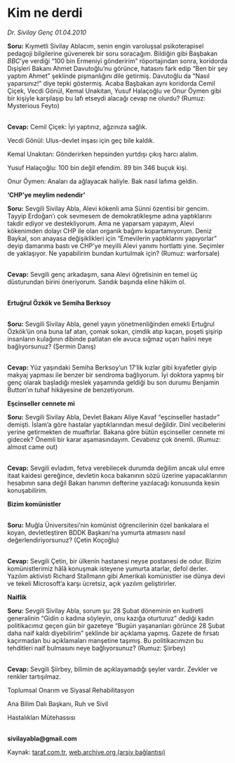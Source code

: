 # Kim ne derdi

*Dr. Sivilay Genç  01.04.2010*

<div class="yazi"><p><b>Soru:</b> Kıymetli Sivilay Ablacım, senin engin varoluşsal psikoterapisel pedagoji bilgilerine güvenerek bir soru soracağım. Bildiğin gibi Başbakan <i>BBC</i>’ye verdiği “100 bin Ermeniyi gönderirim” röportajından sonra, koridorda Dışişleri Bakanı Ahmet Davutoğlu’nu görünce, hatasını fark edip “Ben bir şey yaptım Ahmet” şeklinde pişmanlığını dile getirmiş. Davutoğlu da “Nasıl yaparsınız!” diye tepki göstermiş. Acaba Başbakan aynı koridorda Cemil Çiçek, Vecdi Gönül, Kemal Unakıtan, Yusuf Halaçoğlu ve Onur Öymen gibi bir kişiyle karşılaşıp bu lafı etseydi alacağı cevap ne olurdu? (Rumuz: Mysterious Feyto)</p>
<p><b><br/>Cevap:</b> Cemil Çiçek: İyi yaptınız, ağzınıza sağlık.</p>
<p>Vecdi Gönül: Ulus-devlet inşası için geç bile kaldık. </p>
<p>Kemal Unakıtan: Gönderirken hepsinden yurtdışı çıkış harcı alalım.</p>
<p>Yusuf Halaçoğlu: 100 bin değil efendim. 89 bin 346 buçuk kişi.</p>
<p>Onur Öymen: Anaları da ağlayacak haliyle. Bak nasıl lafıma geldin. </p>
<p><b>‘CHP’ye meylim nedendir’</b></p>
<p><b>Soru:</b> Sevgili Sivilay Abla, Alevi kökenli ama Sünni özentisi bir gencim. Tayyip Erdoğan’ı çok sevmesem de demokratikleşme adına yaptıklarını takdir ediyor ve destekliyorum. Ama ne yaparsam yapayım, Alevi kökenimden dolayı CHP ile olan organik bağımı kopartamıyorum. Deniz Baykal, son anayasa değişiklikleri için “Emevilerin yaptıklarını yapıyorlar” deyip damarıma bastı ve CHP’ye meyilli Alevi yanımı hortlattı yine. Seçimler de yaklaşıyor. Ne yapabilirim bundan kurtulmak için? (Rumuz: warforsale) </p>
<p><b> <br/>Cevap:</b> Sevgili genç arkadaşım, sana Alevi öğretisinin en temel üç düsturundan birini öneriyorum. Sandık başında eline hâkim ol.</p>
<p><b><br/>Ertuğrul Özkök ve Semiha Berksoy</b></p>
<p><b><br/>Soru:</b> Sevgili Sivilay Abla, genel yayın yönetmenliğinden emekli Ertuğrul Özkök’ün ona buna laf atan, çomak sokan, çimdik atıp kaçan, poşeti şişirip insanların kulağının dibinde patlatan ele avuca sığmaz uçarı halini neye bağlıyorsunuz? (Şermin Danış)</p>
<p><b><br/>Cevap:</b> Yüz yaşındaki Semiha Berksoy’un 17’lik kızlar gibi kıyafetler giyip makyaj yapması ile benzer bir sendroma bağlıyorum. İyi doktora yapmış bir genç olarak başladığı meslek yaşamında geldiği bu son durumu Benjamin Button’ın tuhaf hikâyesine de benzetiyorum. </p>
<p><b>Eşcinseller cennete mi</b></p>
<p><b>Soru:</b> Sevgili Sivilay Abla, Devlet Bakanı Aliye Kavaf “eşcinseller hastadır” demişti. İslam’a göre hastalar yaptıklarından mesul değildir. Dinî vecibelerini yerine getirmekten de muaftırlar. Bakana göre bütün eşcinseller cennete mi gidecek? Önemli bir karar aşamasındayım. Cevabınız çok önemli. (Rumuz: almost came out)</p>
<p><b><br/>Cevap:</b> Sevgili evladım, fetva verebilecek durumda değilim ancak ulul emre itaat kaidesi gereğince, devletin koca bakanının sözü üzerine yapacaklarının hesabının sana değil Bakan hanımın defterine yazılacağı konusunda kesin konuşabilirim. </p>
<p><b>Bizim komünistler</b></p>
<p><b><br/>Soru:</b> Muğla Üniversitesi’nin komünist öğrencilerinin özel bankalara el koyan, devletleştiren BDDK Başkanı’na yumurta atmasını nasıl değerlendiriyorsunuz? (Çetin Koçoğlu)</p>
<p><b><br/>Cevap:</b> Sevgili Çetin, bir ülkenin hastanesi neyse postanesi de odur. Bizim komünistlerimiz hâlâ konuşmak isteyene yumurta atarlar, defol derler. Yazılım aktivisti Richard Stallmann gibi Amerikalı komünistler ise dünya devi ve tekeli Microsoft’a karşı ücretsiz, açık yazılım geliştirirler. </p>
<p><b>Naiflik</b></p>
<p><b>Soru:</b> Sevgili Sivilay Abla, sorum şu: 28 Şubat döneminin en kudretli generalinin “Gidin o kadına söyleyin, onu kazığa oturturuz” dediği kadın politikacımız geçen gün bir gazeteye “Bugün yaşananları görünce 28 Şubat daha naif kaldı diyebilirim” şeklinde bir açıklama yapmış. Gazete de fırsatı kaçırmadan bu açıklamaları manşetine taşımış. Bu politikacımızın bu tehditleri naif bulmasını neye bağlıyorsunuz? (Rumuz: Şiirbey)</p>
<p><b><br/>Cevap:</b> Sevgili Şiirbey, bilimin de açıklayamadığı şeyler vardır. Zevkler ve renkler tartışılmaz.</p>
<p>Toplumsal Onarım ve Siyasal Rehabilitasyon</p>
<p>Ana Bilim Dalı Başkanı, Ruh ve Sivil</p>
<p>Hastalıkları Mütehassısı</p>
<p><b><br/>sivilayabla@gmail.com</b></p></div>

Kaynak: [taraf.com.tr](http://www.taraf.com.tr:80/dr-sivilay-genc/makale-kim-ne-derdi.htm), [web.archive.org (arşiv bağlantısı)](http://web.archive.org/web/20100511051041/http://www.taraf.com.tr:80/dr-sivilay-genc/makale-kim-ne-derdi.htm)
